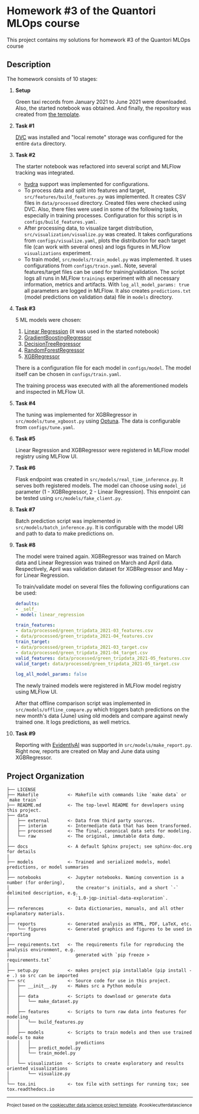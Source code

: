Homework #3 of the Quantori MLOps course
==============================

This project contains my solutions for homework #3 of the Quantori MLOps course

Description
------------

The homework consists of 10 stages:

1. **Setup**

    Green taxi records from January 2021 to June 2021 were downloaded. Also, the started notebook was obtained. And finally, the repository was created from [the template](https://drivendata.github.io/cookiecutter-data-science/).

2. **Task #1**
   
    [DVC](https://dvc.org/) was installed and "local remote" storage was configured for the entire `data` directory.

3. **Task #2**

    The starter notebook was refactored into several script and MLFlow tracking was integrated.

    * [hydra](https://hydra.cc/) support was implemented for configurations.
    * To process data and split into features and target, `src/features/build_features.py` was implemented. It creates CSV files in `data/processed` directory. Created files were checked using DVC. Also, there files were used in some of the following tasks, especially in training processes. Configuration for this script is in `configs/build_features.yaml`.
    * After processing data, to visualize target distribution, `src/visualization/visualize.py` was created. It takes configurations from `configs/visualize.yaml`, plots the distribution for each target file (can work with several ones) and logs figures in MLFlow `visualizations` experiment.
    * To train model, `src/models/train_model.py` was implemented. It uses configurations from `configs/train.yaml`. Note, several features/target files can be used for training/validation. The script logs all runs in MLFlow `trainings` experiment with all necessary information, metrics and artifacts. With `log_all_model_params: true` all parameters are logged in MLFlow. It also creates `predictions.txt` (model predictions on validation data) file in `models` directory.

4. **Task #3**

    5 ML models were chosen:

    1. [Linear Regression](https://scikit-learn.org/stable/modules/generated/sklearn.linear_model.LinearRegression.html) (it was used in the started notebook)
    2. [GradientBoostingRegressor](https://scikit-learn.org/stable/modules/generated/sklearn.ensemble.GradientBoostingRegressor.html)
    3. [DecisionTreeRegressor](https://scikit-learn.org/stable/modules/generated/sklearn.tree.DecisionTreeRegressor.html#sklearn.tree.DecisionTreeRegressor)
    4. [RandomForestRegressor](https://scikit-learn.org/stable/modules/generated/sklearn.ensemble.RandomForestRegressor.html)
    5. [XGBRegressor](https://xgboost.readthedocs.io/en/stable/python/python_api.html#xgboost.XGBRegressor)
    
    There is a configuration file for each model in `configs/model`. The model itself can be chosen in `configs/train.yaml`.    

    The training process was executed with all the aforementioned models and inspected in MLFlow UI.
    
5. **Task #4**

    The tuning was implemented for XGBRegressor in `src/models/tune_xgboost.py` using [Optuna](https://optuna.org/). The data is configurable from `configs/tune.yaml`.

6. **Task #5**

    Linear Regression and XGBRegressor were registered in MLFlow model registry using MLFlow UI.
    
7. **Task #6**

    Flask endpoint was created in `src/models/real_time_inference.py`. It serves both registered models. The model can choose using `model_id` parameter (1 - XGBRegressor, 2 - Linear Regression). This ennpoint can be tested using `src/models/fake_client.py`.

8. **Task #7**

    Batch prediction script was implemented in `src/models/batch_inference.py`. It is configurable with the model URI and path to data to make predictions on.

9. **Task #8**

    The model were trained again. XGBRegressor was trained on March data and Linear Regression was trained on March and April data. Respectively, April was validation dataset for XGBRegressor and May - for Linear Regression.

    To train/validate model on several files the following configurations can be used:

    ```yaml
    defaults:
    - _self_
    - model: linear_regression

    train_features:
    - data/processed/green_tripdata_2021-03_features.csv
    - data/processed/green_tripdata_2021-04_features.csv
    train_target:
    - data/processed/green_tripdata_2021-03_target.csv
    - data/processed/green_tripdata_2021-04_target.csv
    valid_features: data/processed/green_tripdata_2021-05_features.csv
    valid_target: data/processed/green_tripdata_2021-05_target.csv

    log_all_model_params: false
    ```
   
    The newly trained models were registered in MLFlow model registry using MLFlow UI.
 
    After that offline comparison script was implemented in `src/models/offline_compare.py` which triggers batch predictions on the new month's data (June) using old models and compare against newly trained one. It logs predictions, as well metrics.

10. **Task #9**

    Reporting with [EvidentlyAI](https://www.evidentlyai.com/) was supported in `src/models/make_report.py`. Right now, reports are created on May and June data using XGBRegressor.

Project Organization
------------

    ├── LICENSE
    ├── Makefile           <- Makefile with commands like `make data` or `make train`
    ├── README.md          <- The top-level README for developers using this project.
    ├── data
    │   ├── external       <- Data from third party sources.
    │   ├── interim        <- Intermediate data that has been transformed.
    │   ├── processed      <- The final, canonical data sets for modeling.
    │   └── raw            <- The original, immutable data dump.
    │
    ├── docs               <- A default Sphinx project; see sphinx-doc.org for details
    │
    ├── models             <- Trained and serialized models, model predictions, or model summaries
    │
    ├── notebooks          <- Jupyter notebooks. Naming convention is a number (for ordering),
    │                         the creator's initials, and a short `-` delimited description, e.g.
    │                         `1.0-jqp-initial-data-exploration`.
    │
    ├── references         <- Data dictionaries, manuals, and all other explanatory materials.
    │
    ├── reports            <- Generated analysis as HTML, PDF, LaTeX, etc.
    │   └── figures        <- Generated graphics and figures to be used in reporting
    │
    ├── requirements.txt   <- The requirements file for reproducing the analysis environment, e.g.
    │                         generated with `pip freeze > requirements.txt`
    │
    ├── setup.py           <- makes project pip installable (pip install -e .) so src can be imported
    ├── src                <- Source code for use in this project.
    │   ├── __init__.py    <- Makes src a Python module
    │   │
    │   ├── data           <- Scripts to download or generate data
    │   │   └── make_dataset.py
    │   │
    │   ├── features       <- Scripts to turn raw data into features for modeling
    │   │   └── build_features.py
    │   │
    │   ├── models         <- Scripts to train models and then use trained models to make
    │   │   │                 predictions
    │   │   ├── predict_model.py
    │   │   └── train_model.py
    │   │
    │   └── visualization  <- Scripts to create exploratory and results oriented visualizations
    │       └── visualize.py
    │
    └── tox.ini            <- tox file with settings for running tox; see tox.readthedocs.io


--------

<p><small>Project based on the <a target="_blank" href="https://drivendata.github.io/cookiecutter-data-science/">cookiecutter data science project template</a>. #cookiecutterdatascience</small></p>
